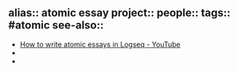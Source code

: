 alias:: atomic essay
project::
people::
tags:: #atomic 
see-also::
-
- [How to write atomic essays in Logseq - YouTube](https://www.youtube.com/watch?v=KiCplAxd__c)
-
-